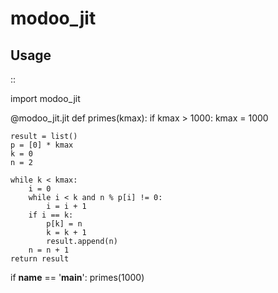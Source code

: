 # modoo_jit

Usage
-----

::

import modoo_jit

@modoo_jit.jit
def primes(kmax):
    if kmax > 1000:
        kmax = 1000

    result = list()
    p = [0] * kmax
    k = 0
    n = 2

    while k < kmax:
        i = 0
        while i < k and n % p[i] != 0:
            i = i + 1
        if i == k:
            p[k] = n
            k = k + 1
            result.append(n)
        n = n + 1
    return result
    
if __name__ == '__main__':
  primes(1000)
